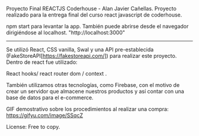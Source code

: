 Proyecto Final REACTJS Coderhouse - Alan Javier Cañellas.
Proyecto realizado para la entrega final del curso react javascript de coderhouse.

npm start para levantar la app. También puede abrirse desde el navegador dirigiéndose al localhost. "http://localhost:3000"

---

Se utilizó React, CSS vanilla, Swal y una API pre-establecida (FakeStoreAPI[https://fakestoreapi.com/]) para realizar este proyecto. Dentro de react fue utilizado:

React hooks/ react router dom / context
.

También utilizamos otras tecnologías, como Firebase, con el motivo de crear un servidor que almacene nuestros productos y así contar con una base de datos para el e-commerce.

GIF demostrativo sobre los procedimientos al realizar una compra: https://gifyu.com/image/SSqcZ

License: Free to copy.
